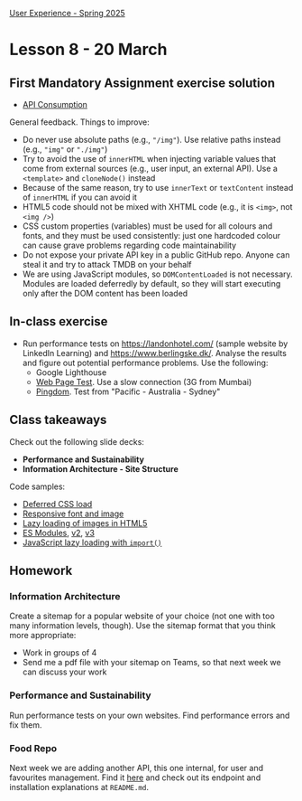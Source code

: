 [User Experience - Spring 2025](https://github.com/arturomorarioja-kea/WD_UX_F25/blob/main/README.md)

# Lesson 8 - 20 March

[--> hang Lisa Maria Martin's audit xls in Teams]: #

## First Mandatory Assignment exercise solution
- [API Consumption](https://github.com/arturomorarioja/js_tmdb)

General feedback. Things to improve:
- Do never use absolute paths (e.g., `"/img"`). Use relative paths instead (e.g., `"img"` or `"./img"`)
- Try to avoid the use of `innerHTML` when injecting variable values that come from external sources (e.g., user input, an external API). Use a `<template>` and `cloneNode()` instead
- Because of the same reason, try to use `innerText` or `textContent` instead of `innerHTML` if you can avoid it
- HTML5 code should not be mixed with XHTML code (e.g., it is `<img>`, not `<img />`)
- CSS custom properties (variables) must be used for all colours and fonts, and they must be used consistently: just one hardcoded colour can cause grave problems regarding code maintainability
- Do not expose your private API key in a public GitHub repo. Anyone can steal it and try to attack TMDB on your behalf
- We are using JavaScript modules, so `DOMContentLoaded` is not necessary. Modules are loaded deferredly by default, so they will start executing only after the DOM content has been loaded

## In-class exercise
- Run performance tests on https://landonhotel.com/ (sample website by LinkedIn Learning) and https://www.berlingske.dk/. Analyse the results and figure out potential performance problems. Use the following:
  - Google Lighthouse
  - [Web Page Test](https://www.webpagetest.org/). Use a slow connection (3G from Mumbai)
  - [Pingdom](https://tools.pingdom.com/). Test from "Pacific - Australia - Sydney"

## Class takeaways
Check out the following slide decks:
- **Performance and Sustainability**
- **Information Architecture - Site Structure**

Code samples:
- [Deferred CSS load](https://github.com/arturomorarioja/css3_deferred)
- [Responsive font and image](https://codepen.io/arturomorarioja/pen/MWzpJjG)
- [Lazy loading of images in HTML5](https://github.com/arturomorarioja/html5_lazy_loading)
- [ES Modules](https://github.com/arturomorarioja/js_modules), [v2](https://github.com/arturomorarioja/js_modules_v2), [v3](https://github.com/arturomorarioja/js_modules_v3)
- [JavaScript lazy loading with `import()`](https://github.com/arturomorarioja/js_import)

## Homework

### Information Architecture
Create a sitemap for a popular website of your choice (not one with too many information levels, though). Use the sitemap format that you think more appropriate:
- Work in groups of 4
- Send me a pdf file with your sitemap on Teams, so that next week we can discuss your work

### Performance and Sustainability
Run performance tests on your own websites. Find performance errors and fix them.

### Food Repo
Next week we are adding another API, this one internal, for user and favourites management. Find it [here](https://github.com/arturomorarioja/food_repo_users_api_v2) and check out its endpoint and installation explanations at `README.md`.
